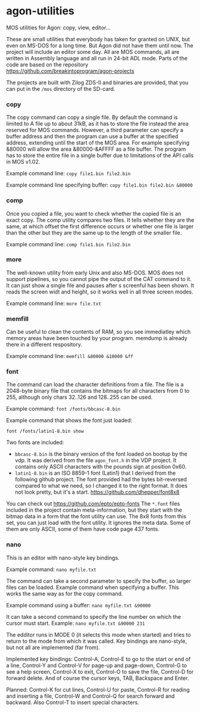 # agon-utilities
MOS utilities for Agon: copy, view, editor...

These are small utilities that everybody has taken for granted on UNIX, but even on MS-DOS for a long time. But Agon did not have them until now.
The project will include an editor some day. All are MOS commands, all are written in Assembly language and all run in 24-bit ADL mode.
Parts of the code are based on the repository https://github.com/breakintoprogram/agon-projects

The projects are built with Zilog ZDS-II and binaries are provided, that you can put in the `/mos` directory
of the SD-card.

### copy

The copy command can copy a single file. By default the command is limited to A file up to about 31kB, as it has to store the file instead the area
reserved for MOS commands. However, a third parameter can specify a buffer address and then the program can use a buffer at the specified address, extending
until the start of the MOS area. For example specifying &80000 will allow the area &80000-&AFFFF as a file buffer. The program has to store the entire
file in a single buffer due to limitations of the API calls in MOS v1.02.

Example command line: `copy file1.bin file2.bin`

Example command line specifying buffer: `copy file1.bin file2.bin &80000`

### comp

Once you copied a file, you want to check whether the copied file is an exact copy. The comp utility compares two files. It tells whether they are the same,
at which offset the first difference occurs or whether one file is larger than the other but they are the same up to the length of the smaller file.

Example command line: `comp file1.bin file2.bin`

### more

The well-known utility from early Unix and also MS-DOS. MOS does not support pipelines, so you cannot pipe the output of the CAT command to it. It can just show
a single file and pauses after s screenful has been shown. It reads the screen widt and height, so it works well in all three screen modes.

Example command line: `more file.txt`

### memfill

Can be useful to clean the contents of RAM, so you see immediatley which memory areas have been touched by your program. memdump is already there in a different respository.

Example command line: `memfill &80000 &10000 &ff`

### font

The command can load the character definitions from a file. The file is a 2048-byte binary file that contains the bitmaps for all characters from 0 to 255, 
although only chars 32..126 and 128..255 can be used.

Example command: `font /fonts/bbcasc-8.bin`

Example command that shows the font just loaded: 

`font /fonts/latin1-8.bin show`

Two fonts are included: 
- `bbcasc-8.bin` is the binary version of the font loaded on bootup by the vdp. It was derived from the file `agon_font.h`
 in the VDP project. It contains only ASCII characters with the pounds sign at position 0x60.
- `latin1-8.bin` is an ISO 8859-1 font (Latin1) that I derived from the following github project. The font provided had
 the bytes bit-reversed compared to what we need, so I changed it to the right format. It does not look pretty, but it's a start.
https://github.com/dhepper/font8x8

You can check out https://github.com/epto/epto-fonts
The `*.font` files included in the project contain meta-information, but they start with the bitmap data in a form that the font utility can use.
The 8x8 fonts from this set, you can just load with the font utility. It ignores the meta data. Some of them are only ASCII, some of them have code page 437 fonts.

### nano

This is an editor with nano-style key bindings.

Example command: `nano myfile.txt`

The command can take a second parameter to specify the buffer, so larger files can be loaded.
Example command when specifying a buffer. This works the same way as for the copy command.

Example command using a buffer:
`nano myfile.txt &90000`

It can take a second command to specify the line number on which the cursor must start. Example:
`nano myfile.txt &90000 231`

The edditor runs in MODE 0 (it selects this mode when started) and tries to return to the mode from which it was called.
Key bindings are nano-style, but not all are implemented (far from).

Implemented key bindings: Control-A, Control-E to go to the start or end of a line, Control-Y and Control-V for page-up and
page-down, Control-G to see a help screen, Control-X to exit, Control-O to save the file, Control-D for forward delete.
And of course the cursor keys, TAB, Backspace and Enter.

Planned: Control-K for cut lines, Control-U for paste, Control-R for reading and inserting a file, Control-W and Control-Q
for search forward and backward. Also Control-T to insert special characters.


 
